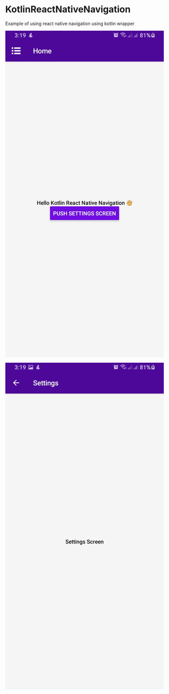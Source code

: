 # KotlinReactNativeNavigation
Example of using react native navigation using kotlin wrapper

![](Screenshot_20201227-031934_KotlinReactNativeNavigation.jpg)

![](Screenshot_20201227-031936_KotlinReactNativeNavigation.jpg)
